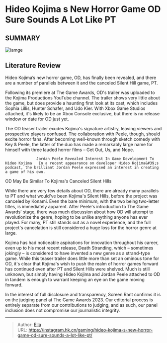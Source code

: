 # Hideo Kojima s New Horror Game OD Sure Sounds A Lot Like PT


## SUMMARY 

![iamge](https://static1.srcdn.com/wordpress/wp-content/uploads/2023/12/od-sophia-lillis-tga.jpg)

## Literature Review

Hideo Kojima’s new horror game, OD, has finally been revealed, and there are a number of parallels between it and the canceled Silent Hill game, PT.





Following its premiere at The Game Awards, OD&#39;s trailer was uploaded to the Kojima Productions YouTube channel. The trailer shows very little about the game, but does provide a haunting first look at its cast, which includes Sophia Lillis, Hunter Schafer, and Udo Kier. With Xbox Game Studios attached, it&#39;s likely to be an Xbox Console exclusive, but there is no release window or date for OD just yet.





 

The OD teaser trailer exudes Kojima&#39;s signature artistry, leaving viewers and prospective players confused. The collaboration with Peele, though, should excite horror fans. After becoming well-known through sketch comedy with Key &amp; Peele, the latter of the duo has made a remarkably large name for himself with three lauded horror films – Get Out, Us, and Nope.

                  Jordan Peele Revealed Interest In Game Development To Hideo Kojima   In a recent appearance on developer Hideo Kojima&#39;s podcast, the brilliant Jordan Peele expressed an interest in creating a game of his own.   


 OD May Be Similar To Kojima&#39;s Canceled Silent Hills 
          




While there are very few details about OD, there are already many parallels to PT and what would&#39;ve been Kojima&#39;s Silent Hills, before the project was canceled by Konami. Even the bare minimum, with the two being two-letter titles, is immediately apparent. After Peele&#39;s introduction to The Game Awards&#39; stage, there was much discussion about how OD will attempt to revolutionize the genre, hoping to be unlike anything anyone has ever played. For many, PT still stands out as a novel experience, and the full project&#39;s cancelation is still considered a huge loss for the horror genre at large.

Kojima has had noticeable aspirations for innovation throughout his career, even up to his most recent release, Death Stranding, which – sometimes jokingly – is considered to have invented a new genre as a strand-type game. While this teaser trailer does little more than set an ominous tone for OD, it&#39;s clear that Kojima&#39;s wish to push the realm of horror games forward has continued even after PT and Silent Hills were shelved. Much is still unknown, but simply having Hideo Kojima and Jordan Peele attached to OD in tandem is enough to warrant keeping an eye on the game moving forward.






In the interest of full disclosure and transparency, Screen Rant confirms it is on the judging panel at The Game Awards 2023. Our editorial process is entirely separate from our contributions to judging, and as such, our panel inclusion does not compromise our journalistic integrity.






---

> Author: [Ella](https://instagram.hk.cn/)  
> URL: https://instagram.hk.cn/gaming/hideo-kojima-s-new-horror-game-od-sure-sounds-a-lot-like-pt/  

